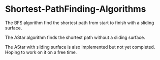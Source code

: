 # Shortest-PathFinding-Algorithms

The BFS algorithm find the shortest path from start to finish with a sliding surface.

The AStar algorithm finds the shortest path without a sliding surface. 

The AStar with sliding surface is also implemented but not yet completed. Hoping to work on it on a free time.

